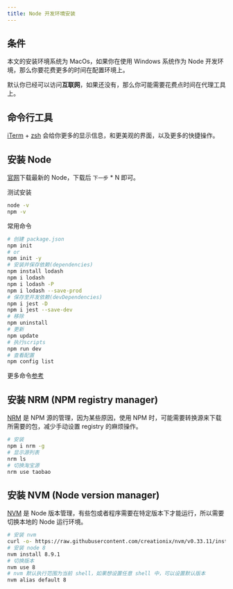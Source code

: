 ```yaml
---
title: Node 开发环境安装
---
```


## 条件

本文的安装环境系统为 MacOs，如果你在使用 Windows 系统作为 Node 开发环境，那么你要花费更多的时间在配置环境上。

默认你已经可以访问**互联网**，如果还没有，那么你可能需要花费点时间在代理工具上。

## 命令行工具

[iTerm](https://iterm2.com/) + [zsh](https://ohmyz.sh/) 会给你更多的显示信息，和更美观的界面，以及更多的快捷操作。

## 安装 Node

[官网](https://nodejs.org/en/)下载最新的 Node，下载后 `下一步` \* N 即可。

测试安装

```bash
node -v
npm -v
```

常用命令

```bash
# 创建 package.json
npm init
# or
npm init -y
# 安装并保存依赖(dependencies)
npm install lodash
npm i lodash
npm i lodash -P
npm i lodash --save-prod
# 保存至开发依赖(devDependencies)
npm i jest -D
npm i jest --save-dev
# 移除
npm uninstall
# 更新
npm update
# 执行scripts
npm run dev
# 查看配置
npm config list
```

更多命令[参考](https://docs.npmjs.com/cli-documentation/)

## 安装 NRM (NPM registry manager)

[NRM](https://github.com/Pana/nrm) 是 NPM 源的管理，因为某些原因，使用 NPM 时，可能需要转换源来下载所需要的包，减少手动设置 registry 的麻烦操作。

```bash
# 安装
npm i nrm -g
# 显示源列表
nrm ls
# 切换淘宝源
nrm use taobao
```

## 安装 NVM (Node version manager)

[NVM](https://github.com/creationix/nvm) 是 Node 版本管理，有些包或者程序需要在特定版本下才能运行，所以需要切换本地的 Node 运行环境。

```bash
# 安装 nvm
curl -o- https://raw.githubusercontent.com/creationix/nvm/v0.33.11/install.sh | bash
# 安装 node 8
nvm install 8.9.1
# 切换版本
nvm use 8
# nvm 默认执行范围为当前 shell，如果想设置任意 shell 中，可以设置默认版本
nvm alias default 8
```
